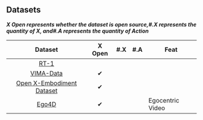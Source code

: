 ## Datasets

***X  Open represents whether the dataset is open source,#.X represents the quantity of X, and#.A represents the quantity of Action***

|                           Dataset                            |  X Open  | #.X  | #.A  | Feat             |
| :----------------------------------------------------------: | :------: | ---- | ---- | ---------------- |
|       [RT-1](https://robotics-transformer1.github.io/)       |          |      |      |                  |
| [VIMA-Data](https://huggingface.co/datasets/VIMA/VIMA-Data)  | &#x2714; |      |      |                  |
| [Open X-Embodiment Dataset](https://robotics-transformer-x.github.io/) | &#x2714; |      |      |                  |
|               [Ego4D](https://ego4d-data.org/)               | &#x2714; |      |      | Egocentric Video |

